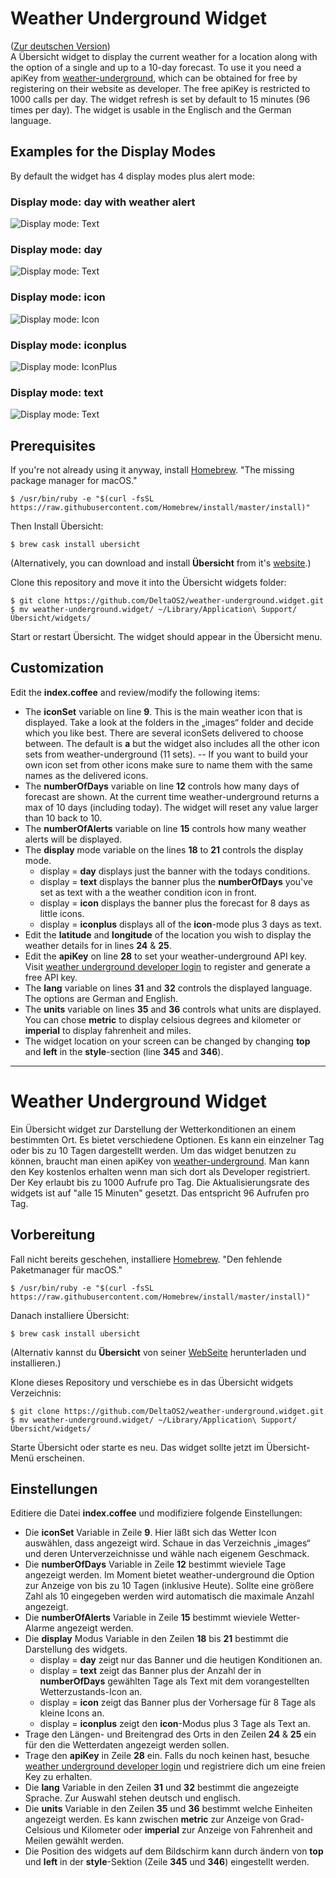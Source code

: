 # Weather Underground Widget
([Zur deutschen Version][1])  
A Übersicht widget to display the current weather for a location along with the option of a single and up to a 10-day forecast. To use it you need a apiKey from [weather-underground][2], which can be obtained for free by registering on their website as developer.
The free apiKey is restricted to 1000 calls per day. The widget refresh is set by default to 15 minutes (96 times per day).
The widget is usable in the Englisch and the German language.

## Examples for the Display Modes
By default the widget has 4 display modes plus alert mode:
### Display mode: day with weather alert
![Display mode: Text][image-5]
### Display mode: day
![Display mode: Text][image-1]
### Display mode: icon
![Display mode: Icon][image-2]
### Display mode: iconplus
![Display mode: IconPlus][image-3]
### Display mode: text
![Display mode: Text][image-4]

## Prerequisites

If you're not already using it anyway, install [Homebrew][4]. "The missing package manager for macOS."  

``` 
$ /usr/bin/ruby -e "$(curl -fsSL https://raw.githubusercontent.com/Homebrew/install/master/install)"
``` 

Then Install Übersicht:

``` 
$ brew cask install ubersicht
``` 

(Alternatively, you can download and install **Übersicht** from it's [website][6].)  
  
Clone this repository and move it into the Übersicht widgets folder:  

``` 
$ git clone https://github.com/DeltaOS2/weather-underground.widget.git
$ mv weather-underground.widget/ ~/Library/Application\ Support/Übersicht/widgets/
``` 

Start or restart Übersicht. The widget should appear in the Übersicht menu.

## Customization
Edit the **index.coffee** and review/modify the following items:

- The **iconSet** variable on line **9**. This is the main weather icon that is displayed. Take a look at the folders in the „images“ folder and decide which you like best. There are several iconSets delivered to choose between. The default is **a** but the widget also includes all the other icon sets from weather-underground (11 sets). -- If you want to build your own icon set from other icons make sure to name them with the same names as the delivered icons.
- The **numberOfDays** variable on line **12** controls how many days of forecast are shown. At the current time weather-underground returns a max of 10 days (including today). The widget will reset any value larger than 10 back to 10.
- The **numberOfAlerts** variable on line **15** controls how many weather alerts will be displayed.
- The **display** mode variable on the lines **18** to **21** controls the display mode.
  - display = **day** displays just the banner with the todays conditions.
  - display = **text** displays the banner plus the **numberOfDays** you've set as text with a the weather condition icon in front.
  - display = **icon** displays the banner plus the forecast for 8 days as little icons.
  - display = **iconplus** displays all of the **icon**-mode plus 3 days as text.
- Edit the **latitude** and **longitude** of the location you wish to display the weather details for in lines **24** & **25**.
- Edit the **apiKey** on line **28** to set your weather-underground API key. Visit [weather underground developer login][3] to register and generate a free API key.
- The **lang** variable on lines **31** and **32** controls the displayed language. The options are German and English.
- The **units** variable on lines **35** and **36** controls what units are displayed. You can chose **metric** to display celsious degrees and kilometer or **imperial** to display fahrenheit and miles.
- The widget location on your screen can be changed by changing **top** and **left** in the **style**-section (line **345** and **346**).

---

<a id="deutsch"></a>

# Weather Underground Widget
Ein Übersicht widget zur Darstellung der Wetterkonditionen an einem bestimmten Ort. Es bietet verschiedene Optionen. Es kann ein einzelner Tag oder bis zu 10 Tagen dargestellt werden.
Um das widget benutzen zu können, braucht man einen apiKey von [weather-underground][2]. Man kann den Key kostenlos erhalten wenn man sich dort als Developer registriert.
Der Key erlaubt bis zu 1000 Aufrufe pro Tag. Die Aktualisierungsrate des widgets ist auf "alle 15 Minuten" gesetzt. Das entspricht 96 Aufrufen pro Tag.

## Vorbereitung

Fall nicht bereits geschehen, installiere [Homebrew][5]. "Den fehlende Paketmanager für macOS."  

``` 
$ /usr/bin/ruby -e "$(curl -fsSL https://raw.githubusercontent.com/Homebrew/install/master/install)"
``` 

Danach installiere Übersicht:

``` 
$ brew cask install ubersicht
``` 

(Alternativ kannst du **Übersicht** von seiner [WebSeite][6] herunterladen und installieren.)  
  
Klone dieses Repository und verschiebe es in das Übersicht widgets Verzeichnis:  

``` 
$ git clone https://github.com/DeltaOS2/weather-underground.widget.git
$ mv weather-underground.widget/ ~/Library/Application\ Support/Übersicht/widgets/
``` 

Starte Übersicht oder starte es neu. Das widget sollte jetzt im Übersicht-Menü erscheinen.


## Einstellungen

Editiere die Datei **index.coffee** und modifiziere folgende Einstellungen:

- Die **iconSet** Variable in Zeile **9**. Hier läßt sich das Wetter Icon auswählen, dass angezeigt wird. Schaue in das Verzeichnis „images“ und deren Unterverzeichnisse und wähle nach eigenem Geschmack.
- Die **numberOfDays** Variable in Zeile **12** bestimmt wieviele Tage angezeigt werden. Im Moment bietet weather-underground die Option zur Anzeige von bis zu 10 Tagen (inklusive Heute). Sollte eine größere Zahl als 10 eingegeben werden wird automatisch die maximale Anzahl angezeigt.
- Die **numberOfAlerts** Variable in Zeile **15** bestimmt wieviele Wetter-Alarme angezeigt werden.
- Die **display** Modus Variable in den Zeilen **18** bis **21** bestimmt die Darstellung des widgets.
	- display = **day** zeigt nur das Banner und die heutigen Konditionen an.
	- display = **text** zeigt das Banner plus der Anzahl der in  **numberOfDays** gewählten Tage als Text mit dem vorangestellten Wetterzustands-Icon an.
	- display = **icon** zeigt das Banner plus der Vorhersage für 8 Tage als kleine Icons an.
	- display = **iconplus** zeigt den **icon**-Modus plus 3 Tage als Text an.
- Trage den Längen- und Breitengrad des Orts in den Zeilen **24** & **25** ein für den die Wetterdaten angezeigt werden sollen.
- Trage den **apiKey** in Zeile **28** ein. Falls du noch keinen hast, besuche [weather underground developer login][3] und registriere dich um eine freien Key zu erhalten.
- Die **lang** Variable in den Zeilen **31** und **32** bestimmt die angezeigte Sprache. Zur Auswahl stehen deutsch und englisch.
- Die **units** Variable in den Zeilen **35** und **36** bestimmt welche Einheiten angezeigt werden. Es kann zwischen **metric** zur Anzeige von Grad-Celsious und Kilometer oder **imperial** zur Anzeige von Fahrenheit and Meilen gewählt werden.
- Die Position des widgets auf dem Bildschirm kann durch ändern von **top** und **left** in der **style**-Sektion (Zeile **345** und **346**) eingestellt werden.



[1]:#deutsch
[2]:https://www.wunderground.com
[3]:https://www.wunderground.com/weather/api/
[4]:https://brew.sh
[5]:https://brew.sh/index_de
[6]:http://tracesof.net/uebersicht/

[image-1]:screenshots/display-day.png?raw=true
[image-2]:screenshots/display-icon.png?raw=true
[image-3]:screenshots/display-iconplus.png?raw=true
[image-4]:screenshots/display-text.png?raw=true
[image-5]:screenshots/alert.png?raw=true
